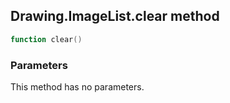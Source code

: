 ## Drawing.ImageList.clear method


```lua
function clear()
```


### Parameters

This method has no parameters.

